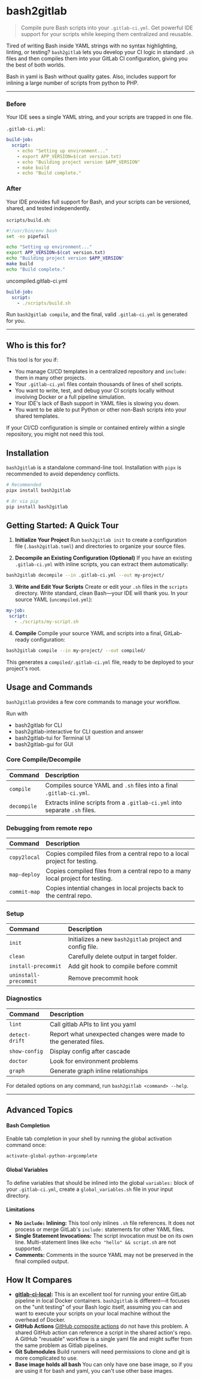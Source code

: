 # bash2gitlab

> Compile pure Bash scripts into your `.gitlab-ci.yml`. Get powerful IDE support for your scripts while keeping them
centralized and reusable.

Tired of writing Bash inside YAML strings with no syntax highlighting, linting, or testing? `bash2gitlab` lets you
develop your CI logic in standard `.sh` files and then compiles them into your GitLab CI configuration, giving you the
best of both worlds.

Bash in yaml is Bash without quality gates. Also, includes support for inlining a large number of scripts from python
to PHP.

---

### Before

Your IDE sees a single YAML string, and your scripts are trapped in one file.

`.gitlab-ci.yml`:

```yaml
build-job:
  script:
    - echo "Setting up environment..."
    - export APP_VERSION=$(cat version.txt)
    - echo "Building project version $APP_VERSION"
    - make build
    - echo "Build complete."
```

### After

Your IDE provides full support for Bash, and your scripts can be versioned, shared, and tested independently.

`scripts/build.sh`:

```bash
#!/usr/bin/env bash
set -eo pipefail

echo "Setting up environment..."
export APP_VERSION=$(cat version.txt)
echo "Building project version $APP_VERSION"
make build
echo "Build complete."
```

uncompiled.gitlab-ci.yml
```yaml
build-job:
  script:
    - ./scripts/build.sh
```

Run `bash2gitlab compile`, and the final, valid `.gitlab-ci.yml` is generated for you.

---

## Who is this for?

This tool is for you if:

* You manage CI/CD templates in a centralized repository and `include:` them in many other projects.
* Your `.gitlab-ci.yml` files contain thousands of lines of shell scripts.
* You want to write, test, and debug your CI scripts locally without involving Docker or a full pipeline simulation.
* Your IDE's lack of Bash support in YAML files is slowing you down.
* You want to be able to put Python or other non-Bash scripts into your shared templates.

If your CI/CD configuration is simple or contained entirely within a single repository, you might not need this tool.

## Installation

`bash2gitlab` is a standalone command-line tool. Installation with `pipx` is recommended to avoid dependency conflicts.

```bash
# Recommended
pipx install bash2gitlab

# Or via pip
pip install bash2gitlab
```

## Getting Started: A Quick Tour

1. **Initialize Your Project**
   Run `bash2gitlab init` to create a configuration file (`.bash2gitlab.toml`) and directories to organize your source
   files.

2. **Decompile an Existing Configuration (Optional)**
   If you have an existing `.gitlab-ci.yml` with inline scripts, you can extract them automatically:

```bash
bash2gitlab decompile --in .gitlab-ci.yml --out my-project/
```

3. **Write and Edit Your Scripts**
   Create or edit your `.sh` files in the `scripts` directory. Write standard, clean Bash—your IDE will thank you. In
   your source YAML (`uncompiled.yml`):

```yaml
my-job:
 script:
   - ./scripts/my-script.sh
```

4. **Compile**
   Compile your source YAML and scripts into a final, GitLab-ready configuration:

```bash
bash2gitlab compile --in my-project/ --out compiled/
```

   This generates a `compiled/.gitlab-ci.yml` file, ready to be deployed to your project's root.

## Usage and Commands

`bash2gitlab` provides a few core commands to manage your workflow.

Run with 
- bash2gitlab for CLI
- bash2gitlab-interactive for CLI question and answer
- bash2gitlab-tui for Terminal UI
- bash2gitlab-gui for GUI

### Core Compile/Decompile

| Command     | Description                                                                    |
|:------------|:-------------------------------------------------------------------------------|
| `compile`   | Compiles source YAML and `.sh` files into a final `.gitlab-ci.yml`.            |
| `decompile` | Extracts inline scripts from a `.gitlab-ci.yml` into separate `.sh` files.     |

### Debugging from remote repo

| Command               | Description                                                                    |
|:----------------------|:-------------------------------------------------------------------------------|
| `copy2local`          | Copies compiled files from a central repo to a local project for testing.      |
| `map-deploy`          | Copies compiled files from a central repo to a many local project for testing. |
| `commit-map`          | Copies intential changes in local projects back to the central repo.           |

### Setup

| Command               | Description                                                                    |
|:----------------------|:-------------------------------------------------------------------------------|
| `init`                | Initializes a new `bash2gitlab` project and config file.                       |
| `clean`               | Carefully delete output in target folder.                                      |
| `install-precommit`   | Add git hook to compile before commit                                          |
| `uninstall-precommit` | Remove precommit hook                                                          |


### Diagnostics
| Command               | Description                                                                    |
|:----------------------|:-------------------------------------------------------------------------------|
| `lint`                | Call gitlab APIs to lint you yaml                                              |
| `detect-drift`        | Report what unexpected changes were made to the generated files.               |
| `show-config`         | Display config after cascade                                                   |
| `doctor`              | Look for environment problems                                                  |
| `graph`               | Generate graph inline relationships                                            |

For detailed options on any command, run `bash2gitlab <command> --help`.

---

## Advanced Topics

#### Bash Completion

Enable tab completion in your shell by running the global activation command once:

```bash
activate-global-python-argcomplete
```

#### Global Variables

To define variables that should be inlined into the global `variables:` block of your `.gitlab-ci.yml`, create a
`global_variables.sh` file in your input directory.

#### Limitations

* **No `include:` Inlining:** This tool only inlines `.sh` file references. It does not process or merge GitLab's
  `include:` statements for other YAML files.
* **Single Statement Invocations:** The script invocation must be on its own line. Multi-statement lines like
  `echo "hello" && script.sh` are not supported.
* **Comments:** Comments in the source YAML may not be preserved in the final compiled output.

## How It Compares

* **[gitlab-ci-local](https://github.com/firecow/gitlab-ci-local):** This is an excellent tool for running your entire
  GitLab pipeline in local Docker containers. `bash2gitlab` is different—it focuses on the "unit testing" of your Bash
  logic itself, assuming you can and want to execute your scripts on your local machine without the overhead of Docker.
* **GitHub Actions** [GitHub composite actions](https://docs.github.com/en/actions/concepts/workflows-and-actions/reusable-workflows) 
  do not have this problem. A shared GitHub action can reference a script in the shared action's repo. A GitHub
  "reusable" workflow is a single yaml file and might suffer from the same problem as Gitlab pipelines.
* **Git Submodules** Build runners will need permissions to clone and git is more complicated to use.
* **Base image holds all bash** You can only have one base image, so if you are using it for bash and yaml, you can't use other base images.
